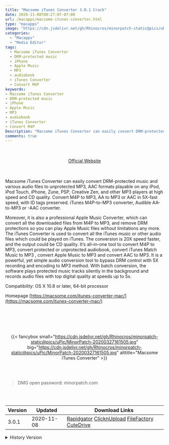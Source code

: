 ```yaml
---
title: "Macsome iTunes Converter 3.0.1 Crack"
date: 2020-11-08T00:27:07-07:00
url: /macapps/macsome-itunes-converter.html
type: "macapps"
image: "https://cdn.jsdelivr.net/gh/Rhinocros/minorpatch-static@pics/uPic/HuwUQE.png"
categories:
  - "Macapps"
  - "Media Editor"
tags:
  - Macsome iTunes Converter
  - DRM-protected music
  - iPhone
  - Apple Music
  - MP3
  - audiobook
  - iTunes Converter
  - Convert M4P
keywords:
- Macsome iTunes Converter
- DRM-protected music
- iPhone
- Apple Music
- MP3
- audiobook
- iTunes Converter
- Convert M4P
Description: "Macsome iTunes Converter can easily convert DRM-protected music and various audio files to unprotected MP3, AAC formats playable on any iPod, iPod Touch, iPhone, Zune, PSP, Creative Zen, and other MP3 players at high speed and CD quality"
comments: true
---
```


<br/>
<br/>
<center>
<a href="https://macsome.com/itunes-converter-mac/" target="blank"><div class="border border-blue-500 rounded-lg transition duration-500 
    ease-in-out w-48 text-lg text-blue-500 text-center px-2 hover:bg-blue-500 hover:text-white">
  Official Website 
</div></a>
</center>
<br/>
<br/>

Macsome iTunes Converter can easily convert DRM-protected music and various audio files to unprotected MP3, AAC formats playable on any iPod, iPod Touch, iPhone, Zune, PSP, Creative Zen, and other MP3 players at high speed and CD quality. Convert M4P to MP3, AA to MP3 or AAC in 5X-fast speed, with ID tags preserved. iTunes M4P-to-MP3 converter, Audible AA-to-MP3 or -AAC converter.

Moreover, it is also a professional Apple Music Converter, which can convert all the downloaded files from M4P to MP3, and remove DRM protections so you can play Apple Music files without limitations any more. The iTunes Converter is used to convert all the iTunes music or other audio files which could be played on iTunes. The conversion is 20X speed faster, and the output could be CD quality. It’s all-in-one tool to convert M4P to MP3, convert protected or unprotected audiobook, convert iTunes Match Music to MP3 , convert Apple Music to MP3 and convert AAC to MP3. It is a powerful, yet simple audio conversion tool to bypass DRM control with 5X recording and encoding to MP3 method. With batch conversion, the software plays protected music tracks silently in the background and records audio files with top digital quality at speeds up to 5x.

Compatibility: OS X 10.8 or later, 64-bit processor

Homepage [https://macsome.com/itunes-converter-mac/](https://macsome.com/itunes-converter-mac/)

<br/>
<br/>
<script async src="https://pagead2.googlesyndication.com/pagead/js/adsbygoogle.js"></script>
<ins class="adsbygoogle"
     style="display:block; text-align:center;"
     data-ad-layout="in-article"
     data-ad-format="fluid"
     data-ad-client="ca-pub-8746275014476192"
     data-ad-slot="5144997159"></ins>
<script>
     (adsbygoogle = window.adsbygoogle || []).push({});
</script>
<br/>
<br/>


<center>

{{< fancybox small="https://cdn.jsdelivr.net/gh/Rhinocros/minorpatch-static@pics/uPic/MinorPatch-20200327161505.jpg" big="https://cdn.jsdelivr.net/gh/Rhinocros/minorpatch-static@pics/uPic/MinorPatch-20200327161505.jpg" alttitle="Macsome iTunes Converter" >}}

</center>

<br/>
<br/>


> DMG open password: minorpatch.com

<br/>

<br/>
<div id="history_version" class="history_version">

| Version | Updated | Download Links |
| ---- | ---- | ---- |
| 3.0.1 | 2020-11-08 | [Rapidgator](https://ouo.io/KR4FnZ)   [ClicknUpload](https://ouo.io/1kwtBt)   [FileFactory](https://ouo.io/nfSqeM)   [CuteDrive](https://ouo.io/lN5sLw) |
<details>
<summary>History Version</summary>

| Version | Updated | Download Links |
| ---- | ---- | ---- |
| 2.5.4 | 2020-06-10 | [UsersCloud](https://ouo.io/fkhoUX)   [ClicknUpload](https://ouo.io/rdOxMXN)   [FileFactory](https://ouo.io/bsbuDI)   [CuteDrive](https://ouo.io/9nXFxj) |
| 2.5.3 | 2020-04-29 | [UsersCloud](https://ouo.io/JhuhVQ)   [ClicknUpload](https://ouo.io/hTzDun)   [FileFactory](https://ouo.io/nkYGu4A)   [CuteDrive](https://ouo.io/4yWlqZ) |
| 2.5.2 | 2020-04-11 | [UsersCloud](https://ouo.io/9eKgF3n)   [ClicknUpload](https://ouo.io/JcR9TLc)   [FileFactory](https://ouo.io/frkOzO)   [CuteDrive](https://ouo.io/St3dpc) |
| 2.5.1 | 2020-03-27 | [UsersCloud](https://ouo.io/EoHsT5Q)   [ClicknUpload](https://ouo.io/8W8ljp)   [FileFactory](https://ouo.io/sNoP1VI)   [CuteDrive](https://ouo.io/yQ7Wxy) |
</details>

</div>
